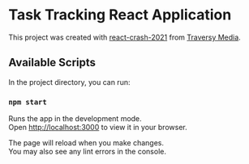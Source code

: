 # Task Tracking React Application

This project was created with [react-crash-2021](https://github.com/bradtraversy/react-crash-2021/tree/master/public) from [Traversy Media](https://www.youtube.com/watch?v=w7ejDZ8SWv8).

## Available Scripts

In the project directory, you can run:

### `npm start`

Runs the app in the development mode.\
Open [http://localhost:3000](http://localhost:3000) to view it in your browser.

The page will reload when you make changes.\
You may also see any lint errors in the console.
